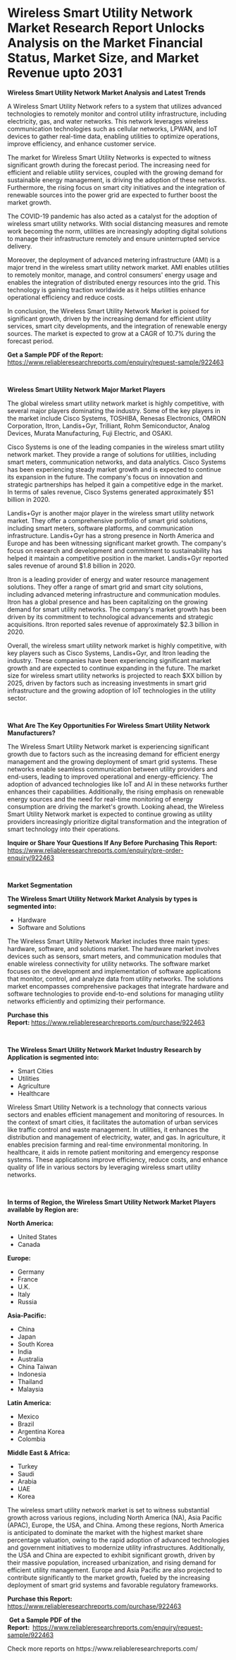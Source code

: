 <p><h1>Wireless Smart Utility Network Market Research Report Unlocks Analysis on the Market Financial Status, Market Size, and Market Revenue upto 2031</h1></p><p><strong>Wireless Smart Utility Network Market Analysis and Latest Trends</strong></p>
<p><p>A Wireless Smart Utility Network refers to a system that utilizes advanced technologies to remotely monitor and control utility infrastructure, including electricity, gas, and water networks. This network leverages wireless communication technologies such as cellular networks, LPWAN, and IoT devices to gather real-time data, enabling utilities to optimize operations, improve efficiency, and enhance customer service.</p><p>The market for Wireless Smart Utility Networks is expected to witness significant growth during the forecast period. The increasing need for efficient and reliable utility services, coupled with the growing demand for sustainable energy management, is driving the adoption of these networks. Furthermore, the rising focus on smart city initiatives and the integration of renewable sources into the power grid are expected to further boost the market growth.</p><p>The COVID-19 pandemic has also acted as a catalyst for the adoption of wireless smart utility networks. With social distancing measures and remote work becoming the norm, utilities are increasingly adopting digital solutions to manage their infrastructure remotely and ensure uninterrupted service delivery.</p><p>Moreover, the deployment of advanced metering infrastructure (AMI) is a major trend in the wireless smart utility network market. AMI enables utilities to remotely monitor, manage, and control consumers' energy usage and enables the integration of distributed energy resources into the grid. This technology is gaining traction worldwide as it helps utilities enhance operational efficiency and reduce costs.</p><p>In conclusion, the Wireless Smart Utility Network Market is poised for significant growth, driven by the increasing demand for efficient utility services, smart city developments, and the integration of renewable energy sources. The market is expected to grow at a CAGR of 10.7% during the forecast period.</p></p>
<p><strong>Get a Sample PDF of the Report:&nbsp;</strong> <a href="https://www.reliableresearchreports.com/enquiry/request-sample/922463">https://www.reliableresearchreports.com/enquiry/request-sample/922463</a></p>
<p>&nbsp;</p>
<p><strong>Wireless Smart Utility Network Major Market Players</strong></p>
<p><p>The global wireless smart utility network market is highly competitive, with several major players dominating the industry. Some of the key players in the market include Cisco Systems, TOSHIBA, Renesas Electronics, OMRON Corporation, Itron, Landis+Gyr, Trilliant, Rohm Semiconductor, Analog Devices, Murata Manufacturing, Fuji Electric, and OSAKI.</p><p>Cisco Systems is one of the leading companies in the wireless smart utility network market. They provide a range of solutions for utilities, including smart meters, communication networks, and data analytics. Cisco Systems has been experiencing steady market growth and is expected to continue its expansion in the future. The company's focus on innovation and strategic partnerships has helped it gain a competitive edge in the market. In terms of sales revenue, Cisco Systems generated approximately $51 billion in 2020.</p><p>Landis+Gyr is another major player in the wireless smart utility network market. They offer a comprehensive portfolio of smart grid solutions, including smart meters, software platforms, and communication infrastructure. Landis+Gyr has a strong presence in North America and Europe and has been witnessing significant market growth. The company's focus on research and development and commitment to sustainability has helped it maintain a competitive position in the market. Landis+Gyr reported sales revenue of around $1.8 billion in 2020.</p><p>Itron is a leading provider of energy and water resource management solutions. They offer a range of smart grid and smart city solutions, including advanced metering infrastructure and communication modules. Itron has a global presence and has been capitalizing on the growing demand for smart utility networks. The company's market growth has been driven by its commitment to technological advancements and strategic acquisitions. Itron reported sales revenue of approximately $2.3 billion in 2020.</p><p>Overall, the wireless smart utility network market is highly competitive, with key players such as Cisco Systems, Landis+Gyr, and Itron leading the industry. These companies have been experiencing significant market growth and are expected to continue expanding in the future. The market size for wireless smart utility networks is projected to reach $XX billion by 2025, driven by factors such as increasing investments in smart grid infrastructure and the growing adoption of IoT technologies in the utility sector.</p></p>
<p>&nbsp;</p>
<p><strong>What Are The Key Opportunities For Wireless Smart Utility Network Manufacturers?</strong></p>
<p><p>The Wireless Smart Utility Network market is experiencing significant growth due to factors such as the increasing demand for efficient energy management and the growing deployment of smart grid systems. These networks enable seamless communication between utility providers and end-users, leading to improved operational and energy-efficiency. The adoption of advanced technologies like IoT and AI in these networks further enhances their capabilities. Additionally, the rising emphasis on renewable energy sources and the need for real-time monitoring of energy consumption are driving the market's growth. Looking ahead, the Wireless Smart Utility Network market is expected to continue growing as utility providers increasingly prioritize digital transformation and the integration of smart technology into their operations.</p></p>
<p><strong>Inquire or Share Your Questions If Any Before Purchasing This Report:</strong> <a href="https://www.reliableresearchreports.com/enquiry/pre-order-enquiry/922463">https://www.reliableresearchreports.com/enquiry/pre-order-enquiry/922463</a></p>
<p>&nbsp;</p>
<p><strong>Market Segmentation</strong></p>
<p><strong>The Wireless Smart Utility Network Market Analysis by types is segmented into:</strong></p>
<p><ul><li>Hardware</li><li>Software and Solutions</li></ul></p>
<p><p>The Wireless Smart Utility Network Market includes three main types: hardware, software, and solutions market. The hardware market involves devices such as sensors, smart meters, and communication modules that enable wireless connectivity for utility networks. The software market focuses on the development and implementation of software applications that monitor, control, and analyze data from utility networks. The solutions market encompasses comprehensive packages that integrate hardware and software technologies to provide end-to-end solutions for managing utility networks efficiently and optimizing their performance.</p></p>
<p><strong>Purchase this Report:&nbsp;</strong><a href="https://www.reliableresearchreports.com/purchase/922463">https://www.reliableresearchreports.com/purchase/922463</a></p>
<p>&nbsp;</p>
<p><strong>The Wireless Smart Utility Network Market Industry Research by Application is segmented into:</strong></p>
<p><ul><li>Smart Cities</li><li>Utilities</li><li>Agriculture</li><li>Healthcare</li></ul></p>
<p><p>Wireless Smart Utility Network is a technology that connects various sectors and enables efficient management and monitoring of resources. In the context of smart cities, it facilitates the automation of urban services like traffic control and waste management. In utilities, it enhances the distribution and management of electricity, water, and gas. In agriculture, it enables precision farming and real-time environmental monitoring. In healthcare, it aids in remote patient monitoring and emergency response systems. These applications improve efficiency, reduce costs, and enhance quality of life in various sectors by leveraging wireless smart utility networks.</p></p>
<p>&nbsp;</p>
<p><strong>In terms of Region, the Wireless Smart Utility Network Market Players available by Region are:</strong></p>
<p>
    <p> <strong> North America: </strong>
        <ul>
            <li>United States</li>
            <li>Canada</li>
        </ul>
        </p> 
    <p> <strong> Europe: </strong>
        <ul>
            <li>Germany</li>
            <li>France</li>
            <li>U.K.</li>
            <li>Italy</li>
            <li>Russia</li>
        </ul>
        </p> 
    <p> <strong> Asia-Pacific: </strong>
        <ul>
            <li>China</li>
            <li>Japan</li>
            <li>South Korea</li>
            <li>India</li>
            <li>Australia</li>
            <li>China Taiwan</li>
            <li>Indonesia</li>
            <li>Thailand</li>
            <li>Malaysia</li>
        </ul>
        </p> 
    <p> <strong> Latin America: </strong>
        <ul>
            <li>Mexico</li>
            <li>Brazil</li>
            <li>Argentina Korea</li>
            <li>Colombia</li>
        </ul>
        </p> 
    <p> <strong> Middle East & Africa: </strong>
        <ul>
            <li>Turkey</li>
            <li>Saudi</li>
            <li>Arabia</li>
            <li>UAE</li>
            <li>Korea</li>
        </ul>
    </p>
    </p>
<p><p>The wireless smart utility network market is set to witness substantial growth across various regions, including North America (NA), Asia Pacific (APAC), Europe, the USA, and China. Among these regions, North America is anticipated to dominate the market with the highest market share percentage valuation, owing to the rapid adoption of advanced technologies and government initiatives to modernize utility infrastructures. Additionally, the USA and China are expected to exhibit significant growth, driven by their massive population, increased urbanization, and rising demand for efficient utility management. Europe and Asia Pacific are also projected to contribute significantly to the market growth, fueled by the increasing deployment of smart grid systems and favorable regulatory frameworks.</p></p>
<p><strong>Purchase this Report: </strong><a href="https://www.reliableresearchreports.com/purchase/922463">https://www.reliableresearchreports.com/purchase/922463</a></p>
<p>&nbsp;<strong>Get a Sample PDF of the Report:&nbsp;&nbsp;</strong><a href="https://www.reliableresearchreports.com/enquiry/request-sample/922463">https://www.reliableresearchreports.com/enquiry/request-sample/922463</a></p>
<p><strong></strong></p>
<p>Check more reports on https://www.reliableresearchreports.com/</p>